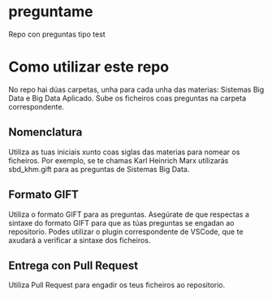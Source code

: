 # preguntame
Repo con preguntas tipo test

# Como utilizar este repo
No repo hai dúas carpetas, unha para cada unha das materias: Sistemas Big Data e Big Data Aplicado. Sube os ficheiros coas preguntas na carpeta correspondente. 

## Nomenclatura
Utiliza as tuas iniciais xunto coas siglas das materias para nomear os ficheiros. Por exemplo, se te chamas Karl Heinrich Marx utilizarás sbd_khm.gift para as preguntas de Sistemas Big Data.

## Formato GIFT
Utiliza o formato GIFT para as preguntas. Asegúrate de que respectas a sintaxe do formato GIFT para que as túas preguntas se engadan ao repositorio. Podes utilizar o plugin correspondente de VSCode, que te axudará a verificar a sintaxe dos ficheiros.

## Entrega con Pull Request
Utiliza Pull Request para engadir os teus ficheiros ao repositorio.